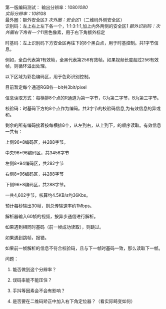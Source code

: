 第一版编码测试：
输出分辨率：1080*1080  
实际分辨率：108*108  
最外圈：额外安全区*3
次外圈：安全区*1（二维码外侧安全区）  
识别码：左上右上左下各一个，1:1:3:1:1,加上内外两侧的安全区*1
额外识别码：次外圈右下角有一个1*1黑色像素，用于右下角额外标定

时基码：左上识别码下方安全区再往下的8个黑白点，用于时基控制。共1字节信息。

例如，全白代表第1有效帧，全黑代表第256有效帧。如果视频长度超过256有效帧，则循环溢出处理。

以下区域为彩色编码区，用于色彩识别控制。

目前暂定每个通道RGB各一bit共3bit/pixel  

信息读取方式：每横排8个点的R通道为第一字节，G为第二字节，B为第三字节。

校验码：时基码下方的8个点作为编码。共3字节的校验码信息,为有效信息的异或和。

剩余的所有编码接着按每横排8个，从左到右，从上到下，的顺序读取。有效信息一共有：

上侧96*8编码区，共288字节。

中央96*96编码区，共3456字节

左侧8*94编码区，共282字节

右侧8*96编码区，共288字节

下侧96*8编码区，共288字节。

一共4,602‬字节，核算约4.5KB/s约36Kbs。

预计每秒输出30帧，则总传输速率约1Mbps。

解析器输入60帧的视频，按异步通信进行解析。

如果遇到相同时基码（前一帧成功读取），则跳过。

如果遇到跳帧，报错。

如果前一帧解析的信息不符合校验码，且与下一帧时基码一致，那么读取下一帧。

问题：

1. 能否做到这个分辨率？

2. 误码率能不能压住？

3. 手抖等因素会不会有影响？

4. 是否要在二维码矫正中加入右下角定位器？（看实际畸变如何）


